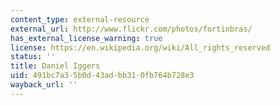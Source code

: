 ```yaml
---
content_type: external-resource
external_url: http://www.flickr.com/photos/fortinbras/
has_external_license_warning: true
license: https://en.wikipedia.org/wiki/All_rights_reserved
status: ''
title: Daniel Iggers
uid: 491bc7a3-5b0d-43ad-bb31-0fb764b728e3
wayback_url: ''
---
```

